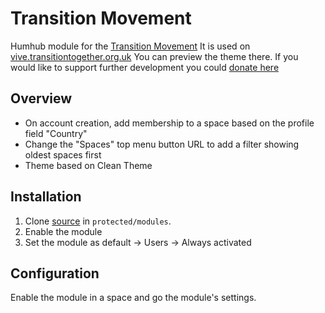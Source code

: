 # Transition Movement

Humhub module for the [Transition Movement](https://transitionnetwork.org/) It is used on [vive.transitiontogether.org.uk](https://vive.transitiontogether.org.uk/s/transition-together/) You can preview the theme there. If you would like to support further development you could [donate here](https://opencollective.com/transition-platform)

## Overview

- On account creation, add membership to a space based on the profile field "Country"
- Change the "Spaces" top menu button URL to add a filter showing oldest spaces first
- Theme based on Clean Theme

## Installation

1. Clone [source](https://github.com/transitionnetwork/Humhub-Transition) in `protected/modules`.
2. Enable the module
3. Set the module as default -> Users -> Always activated

## Configuration

Enable the module in a space and go the module's settings.
